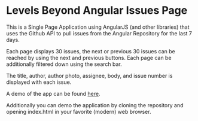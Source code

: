 # Levels Beyond Angular Issues Page

This is a Single Page Application using AngularJS (and other libraries) that uses the 
Github API to pull issues from the Angular Repository for the last 7 days. 

Each page displays 30 issues, the next or previous 30 issues can be reached by using the next and previous buttons. 
Each page can be additionally filtered down using the search bar. 

The title, author, author photo, assignee, body, and issue number is displayed with each issue.

A demo of the app can be found [here](http://natethompson.me/lb-frontend/).

Additionally you can demo the application by cloning the repository and opening index.html in your favorite (modern) web browser.
